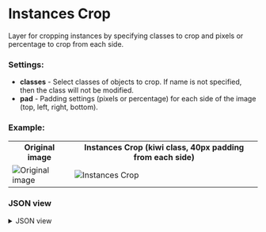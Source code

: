 # Instances Crop

Layer for cropping instances by specifying classes to crop and pixels or percentage to crop from each side.

### Settings:

- **classes** - Select classes of objects to crop. If name is not specified, then the class will not be modified.
- **pad** - Padding settings (pixels or percentage) for each side of the image (top, left, right, bottom).

### Example:

<table>
<tr>
<td style="text-align:center"><strong>Original image</strong></td>
<td style="text-align:center"><strong>Instances Crop (kiwi class, 40px padding from each side)</strong></td>
</tr>
<tr>
<td> <img src="https://github.com/supervisely-ecosystem/dtl-v2/assets/79905215/22476d1c-684b-4ce0-9675-ba5fc5b34370" alt="Original image" /> </td>
<td> <img src="https://github.com/supervisely-ecosystem/dtl-v2/assets/79905215/ccdf3074-fbe9-4278-ba64-e067f4cdd939" alt="Instances Crop" /> </td>
</tr>
</table>

### JSON view

<details>
  <summary>JSON view</summary>
<pre>
{
  "action": "instances_crop",
  "src": ["$data_3"],
  "dst": "$instances_crop_10",
  "settings": {
    "classes": ["camera", "cell phone", "glasses"],
    "pad": {
      "sides": {
        "top": "40px",
        "left": "40px",
        "right": "40px",
        "bottom": "40px"
      }
    }
  }
}
</pre>
</details>
